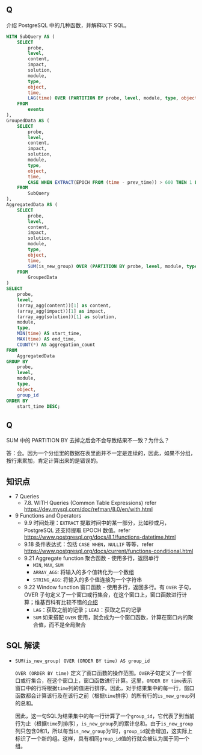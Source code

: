 ## Q

介绍 PostgreSQL 中的几种函数，并解释以下 SQL。

```sql
WITH SubQuery AS (
    SELECT
        probe,
        level,
        content,
        impact,
        solution,
        module,
        type,
        object,
        time,
        LAG(time) OVER (PARTITION BY probe, level, module, type, object ORDER BY time) AS prev_time
    FROM
        events
),
GroupedData AS (
    SELECT
        probe,
        level,
        content,
        impact,
        solution,
        module,
        type,
        object,
        time,
        CASE WHEN EXTRACT(EPOCH FROM (time - prev_time)) > 600 THEN 1 ELSE 0 END AS is_new_group
    FROM
        SubQuery
),
AggregatedData AS (
    SELECT
        probe,
        level,
        content,
        impact,
        solution,
        module,
        type,
        object,
        time,
        SUM(is_new_group) OVER (PARTITION BY probe, level, module, type, object ORDER BY time) AS group_id
    FROM
        GroupedData
)
SELECT
    probe,
    level,
    (array_agg(content))[1] as content,
    (array_agg(impact))[1] as impact,
    (array_agg(solution))[1] as solution,
    module,
    type,
    MIN(time) AS start_time,
    MAX(time) AS end_time,
    COUNT(*) AS aggregation_count
FROM
    AggregatedData
GROUP BY
    probe,
    level,
    module,
    type,
    object,
    group_id
ORDER BY
    start_time DESC;
```

## Q

SUM 中的 PARTITION BY 去掉之后会不会导致结果不一致？为什么？
    
答：会。因为一个分组里的数据在表里面并不一定是连续的，因此，如果不分组，按行来累加，肯定计算出来的是错误的。

## 知识点

- 7 Queries
    - 7.8. WITH Queries (Common Table Expressions) refer https://dev.mysql.com/doc/refman/8.0/en/with.html
- 9 Functions and Operators
    - 9.9 时间处理：`EXTRACT` 提取时间中的某一部分，比如秒或月，PostgreSQL 还支持提取 EPOCH 数值。refer https://www.postgresql.org/docs/8.1/functions-datetime.html
    - 9.18 条件表达式：包括 `CASE WHEN`，`NULLIF` 等等，refer https://www.postgresql.org/docs/current/functions-conditional.html
    - 9.21 Aggregate function 聚合函数 - 使用多行，返回单行
        - `MIN`, `MAX`, `SUM`
        - `ARRAY_AGG`: 将输入的多个值转化为一个数组
        - `STRING_AGG`: 将输入的多个值连接为一个字符串
    - 9.22 Window function 窗口函数 - 使用多行，返回多行。有 `OVER` 子句，OVER 子句定义了一个窗口或行集合，在这个窗口上，窗口函数进行计算；维基百科有比较不错的[介绍](https://en.wikipedia.org/wiki/Window_function_(SQL))
        - `LAG`：获取之前的记录；`LEAD`：获取之后的记录
        - `SUM` 如果搭配 `OVER` 使用，就会成为一个窗口函数，计算在窗口内的聚合值，而不是全局聚合

## SQL 解读

- `SUM(is_new_group) OVER (ORDER BY time) AS group_id`
    
    `OVER (ORDER BY time)` 定义了窗口函数的操作范围。`OVER`子句定义了一个窗口或行集合，在这个窗口上，窗口函数进行计算。这里，`ORDER BY time`表示窗口中的行将根据`time`列的值进行排序。因此，对于结果集中的每一行，窗口函数都会计算该行及在该行之前（根据`time`排序）的所有行的`is_new_group`列的总和。
    
    因此，这一句SQL为结果集中的每一行计算了一个`group_id`，它代表了到当前行为止（根据`time`列排序），`is_new_group`列的累计总和。由于`is_new_group`列只包含0和1，所以每当`is_new_group`为1时，`group_id`就会增加，这实际上标识了一个新的组。这样，具有相同`group_id`值的行就会被认为属于同一个组。